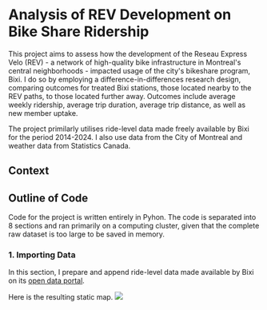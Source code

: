 # Analysis of REV Development on Bike Share Ridership

This project aims to assess how the development of the Reseau Express Velo (REV) - a network of high-quality bike infrastructure in Montreal's central neighborhoods - impacted usage of the city's bikeshare program, Bixi. I do so by employing a difference-in-differences research design, comparing outcomes for treated Bixi stations, those located nearby to the REV paths, to those located further away. Outcomes include average weekly ridership, average trip duration, average trip distance, as well as new member uptake.

The project primilarly utilises ride-level data made freely available by Bixi for the period 2014-2024. I also use data from the City of Montreal and weather data from Statistics Canada.

## Context

## Outline of Code
Code for the project is written entirely in Pyhon. The code is separated into 8 sections and ran primarily on a computing cluster, given that the complete raw dataset is too large to be saved in memory.

### 1. Importing Data
In this section, I prepare and append ride-level data made available by Bixi on its [open data portal](https://bixi.com/en/open-data/).
 
Here is the resulting static map. ![](https://github.com/robertialenti/Bixi/raw/main/static_map.png)
